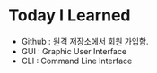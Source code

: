 # Today I Learned
- Github : 원격 저장소에서 회원 가입함.
- GUI : Graphic User Interface 
- CLI : Command Line Interface
